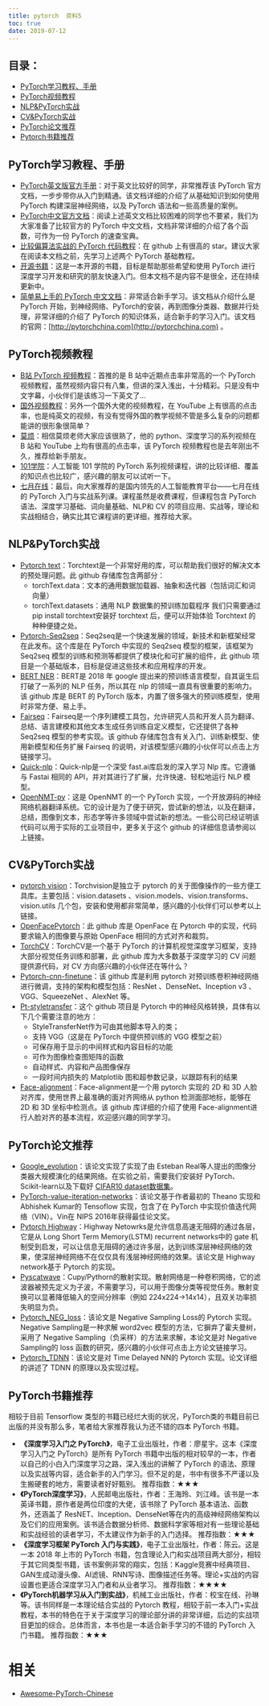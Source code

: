 ```yaml
---
title: pytorch  资料5
toc: true
date: 2019-07-12
---
```



## 目录：

* [PyTorch学习教程、手册](#PyTorch学习教程手册)
* [PyTorch视频教程](#PyTorch视频教程)
* [NLP&PyTorch实战](#NLPPyTorch实战)
* [CV&PyTorch实战](#CVPyTorch实战)
* [PyTorch论文推荐](#PyTorch论文推荐)
* [Pytorch书籍推荐](#PyTorch书籍推荐)

## PyTorch学习教程、手册

* [PyTorch英文版官方手册](https://pytorch.org/tutorials/)：对于英文比较好的同学，非常推荐该 PyTorch 官方文档，一步步带你从入门到精通。该文档详细的介绍了从基础知识到如何使用 PyTorch 构建深层神经网络，以及 PyTorch 语法和一些高质量的案例。
* [PyTorch中文官方文档](https://pytorch-cn.readthedocs.io/zh/latest/)：阅读上述英文文档比较困难的同学也不要紧，我们为大家准备了比较官方的 PyTorch 中文文档，文档非常详细的介绍了各个函数，可作为一份 PyTorch 的速查宝典。
* [比较偏算法实战的 PyTorch 代码教程](https://github.com/yunjey/pytorch-tutorial)：在 github 上有很高的 star。建议大家在阅读本文档之前，先学习上述两个 PyTorch 基础教程。
* [开源书籍](https://github.com/zergtant/pytorch-handbook)：这是一本开源的书籍，目标是帮助那些希望和使用 PyTorch 进行深度学习开发和研究的朋友快速入门。但本文档不是内容不是很全，还在持续更新中。
* [简单易上手的 PyTorch 中文文档](https://github.com/fendouai/pytorch1.0-cn)：非常适合新手学习。该文档从介绍什么是 PyTorch 开始，到神经网络、PyTorch的安装，再到图像分类器、数据并行处理，非常详细的介绍了 PyTorch 的知识体系，适合新手的学习入门。该文档的官网：[http://pytorchchina.com](http://pytorchchina.com) 。

## PyTorch视频教程
* [B站 PyTorch 视频教程](https://www.bilibili.com/video/av31914351/)：首推的是 B 站中近期点击率非常高的一个 PyTorch 视频教程，虽然视频内容只有八集，但讲的深入浅出，十分精彩。只是没有中文字幕，小伙伴们是该练习一下英文了...
* [国外视频教程](https://www.youtube.com/watch?v=SKq-pmkekTk)：另外一个国外大佬的视频教程，在 YouTube 上有很高的点击率，也是纯英文的视频，有没有觉得外国的教学视频不管是多么复杂的问题都能讲的很形象很简单？
* [莫烦](https://morvanzhou.github.io/tutorials/machine-learning/torch/)：相信莫烦老师大家应该很熟了，他的 python、深度学习的系列视频在 B 站和 YouTube 上均有很高的点击率，该 PyTorch 视频教程也是去年刚出不久，推荐给新手朋友。
* [101学院](https://www.bilibili.com/video/av49008640/)：人工智能 101 学院的 PyTorch 系列视频课程，讲的比较详细、覆盖的知识点也比较广，感兴趣的朋友可以试听一下。
* [七月在线](https://www.julyedu.com/course/getDetail/140/)：最后，向大家推荐的是国内领先的人工智能教育平台——七月在线的 PyTorch 入门与实战系列课。课程虽然是收费课程，但课程包含 PyTorch 语法、深度学习基础、词向量基础、NLP和 CV 的项目应用、实战等，理论和实战相结合，确实比其它课程讲的更详细，推荐给大家。


## NLP&PyTorch实战
* [Pytorch text](https://github.com/pytorch/text)：Torchtext是一个非常好用的库，可以帮助我们很好的解决文本的预处理问题。此 github 存储库包含两部分：
    * torchText.data：文本的通用数据加载器、抽象和迭代器（包括词汇和词向量）
    * torchText.datasets：通用 NLP 数据集的预训练加载程序
我们只需要通过 pip install torchtext安装好 torchtext 后，便可以开始体验 Torchtext 的种种便捷之处。
* [Pytorch-Seq2seq](https://github.com/IBM/pytorch-seq2seq)：Seq2seq是一个快速发展的领域，新技术和新框架经常在此发布。这个库是在 PyTorch 中实现的 Seq2seq 模型的框架，该框架为 Seq2seq 模型的训练和预测等都提供了模块化和可扩展的组件，此 github 项目是一个基础版本，目标是促进这些技术和应用程序的开发。
* [BERT NER](https://github.com/kamalkraj/BERT-NER)：BERT是 2018 年 google 提出来的预训练语言模型，自其诞生后打破了一系列的 NLP 任务，所以其在 nlp 的领域一直具有很重要的影响力。该 github 库是 BERT 的 PyTorch 版本，内置了很多强大的预训练模型，使用时非常方便、易上手。
* [Fairseq](https://github.com/pytorch/fairseq)：Fairseq是一个序列建模工具包，允许研究人员和开发人员为翻译、总结、语言建模和其他文本生成任务训练自定义模型，它还提供了各种 Seq2seq 模型的参考实现。该 github 存储库包含有关入门、训练新模型、使用新模型和任务扩展 Fairseq 的说明，对该模型感兴趣的小伙伴可以点击上方链接学习。
* [Quick-nlp](https://github.com/outcastofmusic/quick-nlp)：Quick-nlp是一个深受 fast.ai库启发的深入学习 Nlp 库。它遵循与 Fastai 相同的 API，并对其进行了扩展，允许快速、轻松地运行 NLP 模型。
* [OpenNMT-py](https://github.com/OpenNMT/OpenNMT-py)：这是 OpenNMT 的一个 PyTorch 实现，一个开放源码的神经网络机器翻译系统。它的设计是为了便于研究，尝试新的想法，以及在翻译，总结，图像到文本，形态学等许多领域中尝试新的想法。一些公司已经证明该代码可以用于实际的工业项目中，更多关于这个 github 的详细信息请参阅以上链接。

## CV&PyTorch实战
* [pytorch vision](https://github.com/pytorch/vision)：Torchvision是独立于 pytorch 的关于图像操作的一些方便工具库。主要包括：vision.datasets 、vision.models、vision.transforms、vision.utils 几个包，安装和使用都非常简单，感兴趣的小伙伴们可以参考以上链接。
* [OpenFacePytorch](https://github.com/thnkim/OpenFacePytorch)：此 github 库是 OpenFace 在 Pytorch 中的实现，代码要求输入的图像要与原始 OpenFace 相同的方式对齐和裁剪。
* [TorchCV](https://github.com/donnyyou/torchcv)：TorchCV是一个基于 PyTorch 的计算机视觉深度学习框架，支持大部分视觉任务训练和部署，此 github 库为大多数基于深度学习的 CV 问题提供源代码，对 CV 方向感兴趣的小伙伴还在等什么？
* [Pytorch-cnn-finetune](https://github.com/creafz/pytorch-cnn-finetune)：该 github 库是利用 pytorch 对预训练卷积神经网络进行微调，支持的架构和模型包括：ResNet 、DenseNet、Inception v3 、VGG、SqueezeNet 、AlexNet 等。
* [Pt-styletransfer](https://github.com/tymokvo/pt-styletransfer#pt-styletransfer)：这个 github 项目是 Pytorch 中的神经风格转换，具体有以下几个需要注意的地方：
    * StyleTransferNet作为可由其他脚本导入的类；
    * 支持 VGG（这是在 PyTorch 中提供预训练的 VGG 模型之前）
    * 可保存用于显示的中间样式和内容目标的功能
    * 可作为图像检查图矩阵的函数
    * 自动样式、内容和产品图像保存
    * 一段时间内损失的 Matplotlib 图和超参数记录，以跟踪有利的结果
* [Face-alignment](https://github.com/1adrianb/face-alignment#face-recognition)：Face-alignment是一个用 pytorch 实现的 2D 和 3D 人脸对齐库，使用世界上最准确的面对齐网络从 python 检测面部地标，能够在 2D 和 3D 坐标中检测点。该 github 库详细的介绍了使用 Face-alignment进行人脸对齐的基本流程，欢迎感兴趣的同学学习。


## PyTorch论文推荐
* [Google_evolution](https://github.com/neuralix/google_evolution)：该论文实现了实现了由 Esteban Real等人提出的图像分类器大规模演化的结果网络。在实验之前，需要我们安装好 PyTorch、 Scikit-learn以及下载好 [CIFAR10 dataset数据集](https://www.cs.toronto.edu/~kriz/cifar.html)。
* [PyTorch-value-iteration-networks](https://github.com/onlytailei/Value-Iteration-Networks-PyTorch)：该论文基于作者最初的 Theano 实现和 Abhishek Kumar的 Tensoflow 实现，包含了在 PyTorch 中实现价值迭代网络（VIN）。Vin在 NIPS 2016年获得最佳论文奖。
* [Pytorch Highway](https://github.com/kefirski/pytorch_Highway)：Highway Netowrks是允许信息高速无阻碍的通过各层，它是从 Long Short Term Memory(LSTM) recurrent networks中的 gate 机制受到启发，可以让信息无阻碍的通过许多层，达到训练深层神经网络的效果，使深层神经网络不在仅仅具有浅层神经网络的效果。该论文是 Highway network基于 Pytorch 的实现。
* [Pyscatwave](https://github.com/edouardoyallon/pyscatwave)：Cupy/Pythorn的散射实现。散射网络是一种卷积网络，它的滤波器被预先定义为子波，不需要学习，可以用于图像分类等视觉任务。散射变换可以显著降低输入的空间分辨率（例如 224x224->14x14），且双关功率损失明显为负。
* [Pytorch_NEG_loss](https://github.com/kefirski/pytorch_NEG_loss)：该论文是 Negative Sampling Loss的 Pytorch 实现。Negative Sampling是一种求解 word2vec 模型的方法，它摒弃了霍夫曼树，采用了 Negative Sampling（负采样）的方法来求解，本论文是对 Negative Sampling的 loss 函数的研究，感兴趣的小伙伴可点击上方论文链接学习。
* [Pytorch_TDNN](https://github.com/kefirski/pytorch_TDNN)：该论文是对 Time Delayed NN的 Pytorch 实现。论文详细的讲述了 TDNN 的原理以及实现过程。

## PyTorch书籍推荐
相较于目前 Tensorflow 类型的书籍已经烂大街的状况，PyTorch类的书籍目前已出版的并没有那么多，笔者给大家推荐我认为还不错的四本 PyTorch 书籍。
* **《深度学习入门之 PyTorch》**，电子工业出版社，作者：廖星宇。这本《深度学习入门之 PyTorch》是所有 PyTorch 书籍中出版的相对较早的一本，作者以自己的小白入门深度学习之路，深入浅出的讲解了 PyTorch 的语法、原理以及实战等内容，适合新手的入门学习。但不足的是，书中有很多不严谨以及生搬硬套的地方，需要读者好好甄别。
推荐指数：★★★
* **《PyTorch深度学习》**，人民邮电出版社，作者：王海玲、刘江峰。该书是一本英译书籍，原作者是两位印度的大佬，该书除了 PyTorch 基本语法、函数外，还涵盖了 ResNET、Inception、DenseNet等在内的高级神经网络架构以及它们的应用案例。该书适合数据分析师、数据科学家等相对有一些理论基础和实战经验的读者学习，不太建议作为新手的入门选择。
推荐指数：★★★
* **《深度学习框架 PyTorch 入门与实践》**，电子工业出版社，作者：陈云。这是一本 2018 年上市的 PyTorch 书籍，包含理论入门和实战项目两大部分，相较于其它同类型书籍，该书案例非常的翔实，包括：Kaggle竞赛中经典项目、GAN生成动漫头像、AI滤镜、RNN写诗、图像描述任务等。理论+实战的内容设置也更适合深度学习入门者和从业者学习。
推荐指数：★★★★
* **《PyTorch机器学习从入门到实战》**，机械工业出版社，作者：校宝在线、孙琳等。该书同样是一本理论结合实战的 Pytorch 教程，相较于前一本入门+实战教程，本书的特色在于关于深度学习的理论部分讲的非常详细，后边的实战项目更加的综合。总体而言，本书也是一本适合新手学习的不错的 PyTorch 入门书籍。
推荐指数：★★★





# 相关

- [Awesome-PyTorch-Chinese](https://github.com/INTERMT/Awesome-PyTorch-Chinese)


